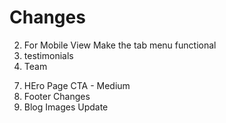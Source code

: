 # Changes

<!-- 1. Remove Nonfunctioning Components - Language Toggle & Dark Mode Button -->
2. For Mobile View Make the tab menu functional 
3. testimonials
4. Team 
<!-- 5. Events - Past Big events Smile hack4Impact HSL Sessions Profit Playbook -->
<!-- 6. Stats Page   -->
7. HEro Page CTA - Medium 
8. Footer Changes
9. Blog Images Update